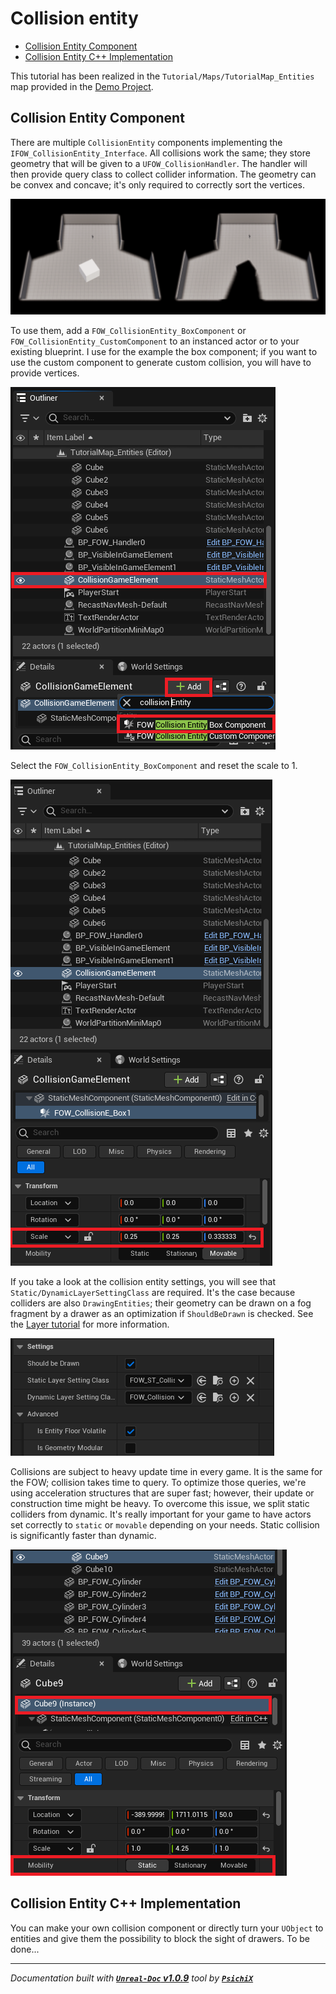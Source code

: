 # Collision entity

- [Collision Entity Component](#collision-entity-component)
- [Collision Entity C++ Implementation](#collision-entity-cpp-implementation)

This tutorial has been realized in the `Tutorial/Maps/TutorialMap_Entities` map provided in the [Demo Project](https://github.com/gandoulf/LayeredFOW_Demo).

## Collision Entity Component

There are multiple `CollisionEntity` components implementing the `IFOW_CollisionEntity_Interface`. All collisions
work the same; they store geometry that will be given to a `UFOW_CollisionHandler`. The handler will then provide
query class to collect collider information. The geometry can be convex and concave; it's only required to correctly
sort the vertices.

![CollisionEntity](../../../Assets/Tutorial/Entities/Collision/0_SetupCollisionComponentMerged.png)

To use them, add a `FOW_CollisionEntity_BoxComponent` or `FOW_CollisionEntity_CustomComponent` to an instanced actor
or to your existing blueprint. I use for the example the box component; if you want to use the custom component to
generate custom collision, you will have to provide vertices.

![CollisionEntity](../../../Assets/Tutorial/Entities/Collision/2_AddBoxCollisionComponent.png)

Select the `FOW_CollisionEntity_BoxComponent` and reset the scale to 1.

![CollisionEntity](../../../Assets/Tutorial/Entities/Collision/3_ResetCollisionBoxScaleToOne.png)

If you take a look at the collision entity settings, you will see that `Static/DynamicLayerSettingClass` are required.
It's the case because colliders are also `DrawingEntities`; their geometry can be drawn on a fog fragment by a drawer
as an optimization if `ShouldBeDrawn` is checked. See the [Layer tutorial](/book/Tutorials/entities/../Layers.md) for more information.

![CollisionEntity](../../../Assets/Tutorial/Entities/Collision/4_CollisionEntityGeneralParameters.png)

Collisions are subject to heavy update time in every game. It is the same for the FOW; collision takes time to query.
To optimize those queries, we're using acceleration structures that are super fast; however, their update or construction
time might be heavy. To overcome this issue, we split static colliders from dynamic. It's really important for your game
to have actors set correctly to `static` or `movable` depending on your needs. Static collision is significantly faster
than dynamic.

![CollisionEntity](../../../Assets/Tutorial/Entities/Collision/5_SetCollidersMobilityToStatic.png)

## Collision Entity C++ Implementation

You can make your own collision component or directly turn your `UObject` to entities and give them the possibility to
block the sight of drawers. To be done...

---
_Documentation built with [**`Unreal-Doc` v1.0.9**](https://github.com/PsichiX/unreal-doc) tool by [**`PsichiX`**](https://github.com/PsichiX)_